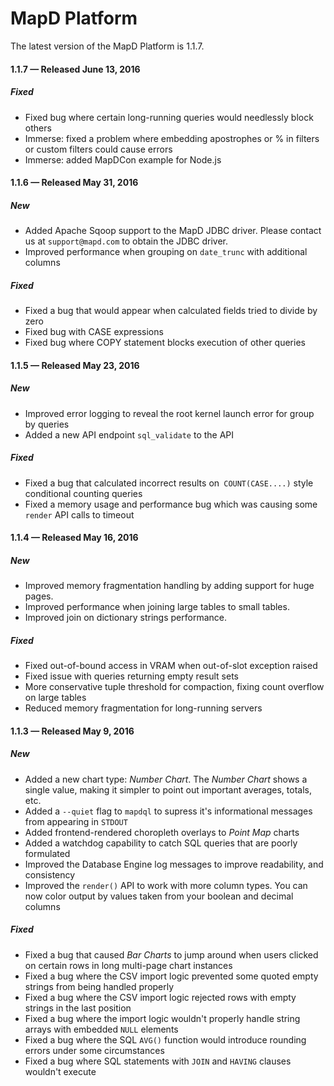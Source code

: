 # MapD Platform
The latest version of the MapD Platform is 1.1.7.

#### **1.1.7** — Released June 13, 2016

##### Fixed
- Fixed bug where certain long-running queries would needlessly block others
- Immerse: fixed a problem where embedding apostrophes or % in filters or custom filters could cause errors
- Immerse: added MapDCon example for Node.js

#### **1.1.6** — Released May 31, 2016

##### New
- Added Apache Sqoop support to the MapD JDBC driver. Please contact us at `support@mapd.com` to obtain the JDBC driver.
- Improved performance when grouping on `date_trunc` with additional columns

##### Fixed
- Fixed a bug that would appear when calculated fields tried to divide by zero
- Fixed bug with CASE expressions
- Fixed bug where COPY statement blocks execution of other queries

#### **1.1.5** — Released May 23, 2016

##### New
- Improved error logging to reveal the root kernel launch error for group by queries
- Added a new API endpoint `sql_validate` to the API

##### Fixed
- Fixed a bug that calculated incorrect results on` COUNT(CASE....)` style conditional counting queries
- Fixed a memory usage and performance bug which was causing some `render` API calls to timeout

#### **1.1.4** — Released May 16, 2016

##### New
- Improved memory fragmentation handling by adding support for huge pages.
- Improved performance when joining large tables to small tables.
- Improved join on dictionary strings performance.

##### Fixed
- Fixed out-of-bound access in VRAM when out-of-slot exception raised
- Fixed issue with queries returning empty result sets
- More conservative tuple threshold for compaction, fixing count overflow on large tables
- Reduced memory fragmentation for long-running servers

#### **1.1.3** — Released May 9, 2016

##### New
- Added a new chart type: _Number Chart_. The _Number Chart_ shows a single value, making it simpler to point out important averages, totals, etc.
- Added a `--quiet` flag to `mapdql` to supress it's informational messages from appearing in `STDOUT`
- Added frontend-rendered choropleth overlays to _Point Map_ charts
- Added a watchdog capability to catch SQL queries that are poorly formulated
- Improved the Database Engine log messages to improve readability, and consistency
- Improved the `render()` API to work with more column types. You can now color output by values taken from your boolean and decimal columns

##### Fixed
- Fixed a bug that caused _Bar Charts_ to jump around when users clicked on certain rows in long multi-page chart instances
- Fixed a bug where the CSV import logic prevented some quoted empty strings from being handled properly
- Fixed a bug where the CSV import logic rejected rows with empty strings in the last position
- Fixed a bug where the import logic wouldn't properly handle string arrays with embedded `NULL` elements
- Fixed a bug where the SQL `AVG()` function would introduce rounding errors under some circumstances
- Fixed a bug where SQL statements with `JOIN` and `HAVING` clauses wouldn't execute
